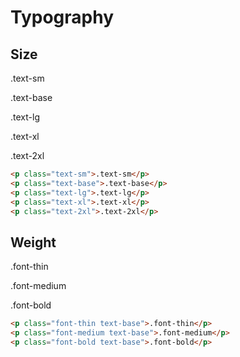 # Typography

## Size

<div class="playground">
  <p class="text-sm">.text-sm</p>
  <p class="text-base">.text-base</p>
  <p class="text-lg">.text-lg</p>
  <p class="text-xl">.text-xl</p>
  <p class="text-2xl">.text-2xl</p>
</div>

```html
<p class="text-sm">.text-sm</p>
<p class="text-base">.text-base</p>
<p class="text-lg">.text-lg</p>
<p class="text-xl">.text-xl</p>
<p class="text-2xl">.text-2xl</p>
```

## Weight

<div class="playground">
  <p class="font-thin text-base">.font-thin</p>
  <p class="font-medium text-base">.font-medium</p>
  <p class="font-bold text-base">.font-bold</p>
</div>

```html
<p class="font-thin text-base">.font-thin</p>
<p class="font-medium text-base">.font-medium</p>
<p class="font-bold text-base">.font-bold</p>
```
